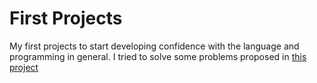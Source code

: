# First Projects
My first projects to start developing confidence with the language and programming in general.
I tried to solve some problems proposed in [this project](https://github.com/karan/Projects.git)

